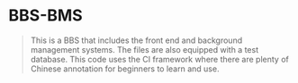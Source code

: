 # BBS-BMS
>This is a BBS that includes the  front end and background management systems.
>The files are also equipped with a test database.
>This code uses the CI framework where there are plenty of Chinese annotation for beginners to learn and use.
